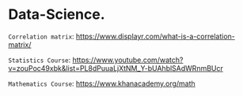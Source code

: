 # Data-Science.

`Correlation matrix`: https://www.displayr.com/what-is-a-correlation-matrix/

`Statistics Course`: https://www.youtube.com/watch?v=zouPoc49xbk&list=PL8dPuuaLjXtNM_Y-bUAhblSAdWRnmBUcr

`Mathematics Course`: https://www.khanacademy.org/math



